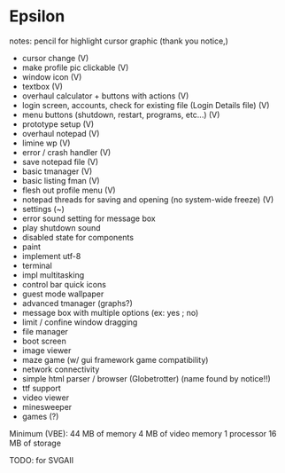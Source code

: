 # Epsilon

notes:
pencil for highlight cursor graphic (thank you notice,)

- cursor change (V)
- make profile pic clickable (V)
- window icon (V)
- textbox (V)
- overhaul calculator + buttons with actions (V)
- login screen, accounts, check for existing file (Login Details file) (V)
- menu buttons (shutdown, restart, programs, etc...) (V)
- prototype setup (V)
- overhaul notepad (V)
- limine wp (V)
- error / crash handler (V)
- save notepad file (V)
- basic tmanager (V)
- basic listing fman (V)
- flesh out profile menu (V)
- notepad threads for saving and opening (no system-wide freeze) (V)
- settings (~)
- error sound setting for message box
- play shutdown sound
- disabled state for components
- paint
- implement utf-8
- terminal
- impl multitasking
- control bar quick icons
- guest mode wallpaper
- advanced tmanager (graphs?)
- message box with multiple options (ex: yes ; no)
- limit / confine window dragging
- file manager
- boot screen
- image viewer
- maze game (w/ gui framework game compatibility)
- network connectivity
- simple html parser / browser (Globetrotter) (name found by notice!!)
- ttf support
- video viewer
- minesweeper
- games (?)

Minimum (VBE):
44 MB of memory
4 MB of video memory
1 processor
16 MB of storage

TODO: for SVGAII